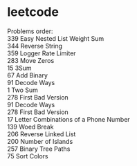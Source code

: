 # leetcode
Problems order: <br />
339 Easy Nested List Weight Sum <br />
344 Reverse String <br />
359 Logger Rate Limiter <br />
283 Move Zeros<br />
15  3Sum<br />
67  Add Binary<br />
91  Decode Ways<br />
1   Two Sum<br />
278 First Bad Version<br />
91  Decode Ways<br />
278 First Bad Version<br />
17  Letter Combinations of a Phone Number<br />
139 Woed Break<br />
206 Reverse Linked List <br />
200 Number of Islands <br />
257 Binary Tree Paths <br />
75  Sort Colors<br />
